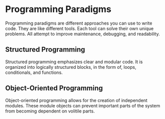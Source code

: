 # Programming Paradigms

Programming paradigms are different approaches you can use to write code. They are like different tools. Each tool can solve their own unique problems. All attempt to improve maintenance, debugging, and readability.

## Structured Programming

Structured programming emphasizes clear and modular code. It is organized into logically structured blocks, in the form of, loops, conditionals, and functions.

## Object-Oriented Programming

Object-oriented programming allows for the creation of independent modules. These module objects can prevent important parts of the system from becoming dependent on volitile parts. 